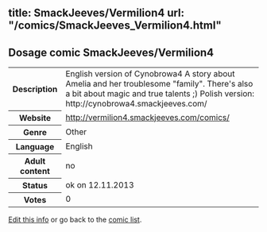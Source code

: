 title: SmackJeeves/Vermilion4
url: "/comics/SmackJeeves_Vermilion4.html"
---
Dosage comic SmackJeeves/Vermilion4
-----------------------------------------

<p id="msg"></p>
<script type="text/javascript">
if (window.location.search === '?edit_info_mail=sent_ok') {
  var elem = document.getElementById("msg");
  elem.innerHTML = 'Edited information sucessfully sent for review, which is usually done daily. Thanks!';
  elem.className = 'ok';
}
</script>
<table class="comicinfo">
<tr>
<th>Description</th><td>English version of Cynobrowa4 A story about Amelia and her troublesome &quot;family&quot;. There's also a bit about magic and true talents ;) Polish version: http://cynobrowa4.smackjeeves.com/</td>
</tr>
<tr>
<th>Website</th><td><a href="http://vermilion4.smackjeeves.com/comics/">http://vermilion4.smackjeeves.com/comics/</a></td>
</tr>
<tr>
<th>Genre</th><td>Other</td>
</tr>
<tr>
<th>Language</th><td>English</td>
</tr>
<tr>
<th>Adult content</th><td>no</td>
</tr>
<tr>
<th>Status</th><td>ok on 12.11.2013</td>
</tr>
<tr>
<th>Votes</th><td>0</td>
</tr>
</table>

[Edit this info](SmackJeeves_Vermilion4_edit.html) or go back to the [comic list](../comic-index.html).
